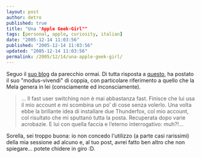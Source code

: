 ```yaml
---
layout: post
author: detro
published: true
title: "Una "Apple Geek-Girl""
tags: [personal, apple, curiosity, italian]
date: "2005-12-14 11:03:56"
published: "2005-12-14 11:03:56"
updated: "2005-12-14 11:03:56"
permalink: /2005/12/14/una-apple-geek-girl/
---
```


Seguo il <a href="http://gustomela.blogsome.com/">suo blog</a> da parecchio ormai.
Di tutta risposta a <a href="http://home.detronizator.org/2005/12/12/geeks-girlfriend-10-laws/">questo</a>, ha postato il suo "modus-vivendi" di coppia, con particolare riferimento a quello che la Mela genera in lei (consciamente ed inconsciamente).

<blockquote>... Il fast user switching non è mai abbastanza fast. Finisce che lui usa il mio account e mi scombina un po’ di cose senza volerlo. Una volta ebbe la brillante idea di installare due Thunderfox, col mio account, col risultato che mi sputtanò tutta la posta. Recuperata dopo varie acrobazie. E lui con quella faccia e l’eterno interrogativo: muh?!...</blockquote>
Sorella, sei troppo buona: io non concedo l'utilizzo (a parte casi rarissimi) della mia sessione ad alcuno e, al tuo post, avrei fatto ben altro che non spiegare... potete chidere in giro :D.
